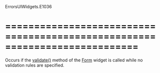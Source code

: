 <!--id-->ErrorsUIWidgets.E1036<!--/id-->
===========================================================================
===========================================================================

<!--shortDescription-->
Occurs if the [validate()](/Documentation/ApiReference/UI_Widgets/dxForm/Methods/#validate) method of the [Form](/Documentation/ApiReference/UI_Widgets/dxForm/) widget is called while no validation rules are specified.
<!--/shortDescription-->

<!--fullDescription-->

<!--/fullDescription-->